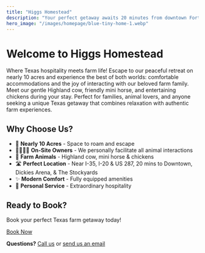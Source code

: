 ```yaml
---
title: "Higgs Homestead"
description: "Your perfect getaway awaits 20 minutes from downtown Fort Worth, TX"
hero_image: "/images/homepage/blue-tiny-home-1.webp"
---
```


# Welcome to Higgs Homestead

Where Texas hospitality meets farm life! Escape to our peaceful retreat on nearly 10 acres and experience the best of both worlds: comfortable accommodations and the joy of interacting with our beloved farm family. Meet our gentle Highland cow, friendly mini horse, and entertaining chickens during your stay. Perfect for families, animal lovers, and anyone seeking a unique Texas getaway that combines relaxation with authentic farm experiences.

## Why Choose Us?

* 🏡 **Nearly 10 Acres** - Space to roam and escape
* 👨‍👩‍👧‍👦 **On-Site Owners** - We personally facilitate all animal interactions
* 🐄 **Farm Animals** - Highland cow, mini horse & chickens
* 🛣️ **Perfect Location** - Near I-35, I-20 & US 287, 20 mins to Downtown, Dickies Arena, & The Stockyards
* ✨ **Modern Comfort** - Fully equipped amenities
* 🤝 **Personal Service** - Extraordinary hospitality

## Ready to Book?

Book your perfect Texas farm getaway today!

<a href="https://higgs.holidayfuture.com/" class="content-button" target="_blank">Book Now</a>

**Questions?** <a href="tel:8177272129">Call us</a> or <a href="mailto:homesbyhiggs@gmail.com">send us an email</a>